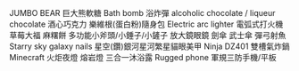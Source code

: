 JUMBO BEAR 巨大熊軟糖
Bath bomb  浴炸彈
alcoholic chocolate / liqueur chocolate 酒心巧克力
樂維根(蛋白粉)隨身包
Electric arc lighter 電弧式打火機
草莓大福
麻糬餅
多功能小斧頭/小錘子/小鏟子
放大鏡眼鏡
劍傘 武士傘
彈弓射魚
Starry sky galaxy nails 星空(鑽)銀河星河繁星貓眼美甲
Ninja DZ401 雙槽氣炸鍋
Minecraft 火炬夜燈
熔岩燈
三合一沐浴露
Rugged phone 軍規三防手機/平板

